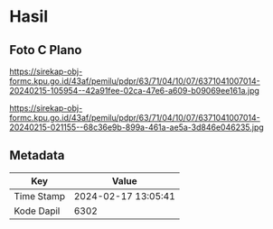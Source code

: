 # Hasil

## Foto C Plano

https://sirekap-obj-formc.kpu.go.id/43af/pemilu/pdpr/63/71/04/10/07/6371041007014-20240215-105954--42a91fee-02ca-47e6-a609-b09069ee161a.jpg

https://sirekap-obj-formc.kpu.go.id/43af/pemilu/pdpr/63/71/04/10/07/6371041007014-20240215-021155--68c36e9b-899a-461a-ae5a-3d846e046235.jpg


## Metadata

| Key        | Value               |
| ---------- | ------------------- |
| Time Stamp | 2024-02-17 13:05:41 |
| Kode Dapil | 6302                |



